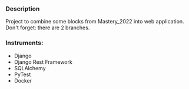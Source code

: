 ### Description

Project to combine some blocks from Mastery_2022 into web application.
<br>Don't forget: there are 2  branches.

### Instruments:
- Django
- Django Rest Framework
- SQLAlchemy
- PyTest
- Docker